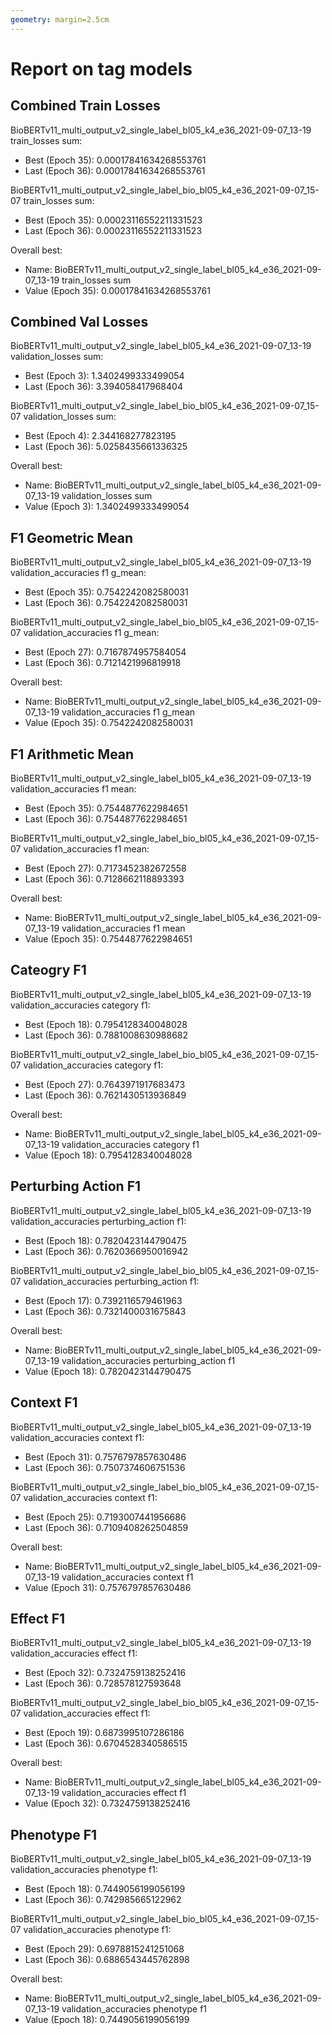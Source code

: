 ```yaml
---
geometry: margin=2.5cm
---
```


# Report on tag models


## Combined Train Losses

BioBERTv11_multi_output_v2_single_label_bl05_k4_e36_2021-09-07_13-19 train_losses sum:

* Best (Epoch 35): 0.00017841634268553761
* Last (Epoch 36): 0.00017841634268553761

BioBERTv11_multi_output_v2_single_label_bio_bl05_k4_e36_2021-09-07_15-07 train_losses sum:

* Best (Epoch 35): 0.00023116552211331523
* Last (Epoch 36): 0.00023116552211331523

Overall best:

* Name: BioBERTv11_multi_output_v2_single_label_bl05_k4_e36_2021-09-07_13-19 train_losses sum
* Value (Epoch 35): 0.00017841634268553761


## Combined Val Losses

BioBERTv11_multi_output_v2_single_label_bl05_k4_e36_2021-09-07_13-19 validation_losses sum:

* Best (Epoch 3): 1.3402499333499054
* Last (Epoch 36): 3.394058417968404

BioBERTv11_multi_output_v2_single_label_bio_bl05_k4_e36_2021-09-07_15-07 validation_losses sum:

* Best (Epoch 4): 2.344168277823195
* Last (Epoch 36): 5.0258435661336325

Overall best:

* Name: BioBERTv11_multi_output_v2_single_label_bl05_k4_e36_2021-09-07_13-19 validation_losses sum
* Value (Epoch 3): 1.3402499333499054


## F1 Geometric Mean

BioBERTv11_multi_output_v2_single_label_bl05_k4_e36_2021-09-07_13-19 validation_accuracies f1 g_mean:

* Best (Epoch 35): 0.7542242082580031
* Last (Epoch 36): 0.7542242082580031

BioBERTv11_multi_output_v2_single_label_bio_bl05_k4_e36_2021-09-07_15-07 validation_accuracies f1 g_mean:

* Best (Epoch 27): 0.7167874957584054
* Last (Epoch 36): 0.7121421996819918

Overall best:

* Name: BioBERTv11_multi_output_v2_single_label_bl05_k4_e36_2021-09-07_13-19 validation_accuracies f1 g_mean
* Value (Epoch 35): 0.7542242082580031


## F1 Arithmetic Mean

BioBERTv11_multi_output_v2_single_label_bl05_k4_e36_2021-09-07_13-19 validation_accuracies f1 mean:

* Best (Epoch 35): 0.7544877622984651
* Last (Epoch 36): 0.7544877622984651

BioBERTv11_multi_output_v2_single_label_bio_bl05_k4_e36_2021-09-07_15-07 validation_accuracies f1 mean:

* Best (Epoch 27): 0.7173452382672558
* Last (Epoch 36): 0.7128662118893393

Overall best:

* Name: BioBERTv11_multi_output_v2_single_label_bl05_k4_e36_2021-09-07_13-19 validation_accuracies f1 mean
* Value (Epoch 35): 0.7544877622984651


## Cateogry F1

BioBERTv11_multi_output_v2_single_label_bl05_k4_e36_2021-09-07_13-19 validation_accuracies category f1:

* Best (Epoch 18): 0.7954128340048028
* Last (Epoch 36): 0.7881008630988682

BioBERTv11_multi_output_v2_single_label_bio_bl05_k4_e36_2021-09-07_15-07 validation_accuracies category f1:

* Best (Epoch 27): 0.7643971917683473
* Last (Epoch 36): 0.7621430513936849

Overall best:

* Name: BioBERTv11_multi_output_v2_single_label_bl05_k4_e36_2021-09-07_13-19 validation_accuracies category f1
* Value (Epoch 18): 0.7954128340048028


## Perturbing Action F1

BioBERTv11_multi_output_v2_single_label_bl05_k4_e36_2021-09-07_13-19 validation_accuracies perturbing_action f1:

* Best (Epoch 18): 0.7820423144790475
* Last (Epoch 36): 0.7620366950016942

BioBERTv11_multi_output_v2_single_label_bio_bl05_k4_e36_2021-09-07_15-07 validation_accuracies perturbing_action f1:

* Best (Epoch 17): 0.7392116579461963
* Last (Epoch 36): 0.7321400031675843

Overall best:

* Name: BioBERTv11_multi_output_v2_single_label_bl05_k4_e36_2021-09-07_13-19 validation_accuracies perturbing_action f1
* Value (Epoch 18): 0.7820423144790475


## Context F1

BioBERTv11_multi_output_v2_single_label_bl05_k4_e36_2021-09-07_13-19 validation_accuracies context f1:

* Best (Epoch 31): 0.7576797857630486
* Last (Epoch 36): 0.7507374606751536

BioBERTv11_multi_output_v2_single_label_bio_bl05_k4_e36_2021-09-07_15-07 validation_accuracies context f1:

* Best (Epoch 25): 0.7193007441956686
* Last (Epoch 36): 0.7109408262504859

Overall best:

* Name: BioBERTv11_multi_output_v2_single_label_bl05_k4_e36_2021-09-07_13-19 validation_accuracies context f1
* Value (Epoch 31): 0.7576797857630486


## Effect F1

BioBERTv11_multi_output_v2_single_label_bl05_k4_e36_2021-09-07_13-19 validation_accuracies effect f1:

* Best (Epoch 32): 0.7324759138252416
* Last (Epoch 36): 0.728578127593648

BioBERTv11_multi_output_v2_single_label_bio_bl05_k4_e36_2021-09-07_15-07 validation_accuracies effect f1:

* Best (Epoch 19): 0.6873995107286186
* Last (Epoch 36): 0.6704528340586515

Overall best:

* Name: BioBERTv11_multi_output_v2_single_label_bl05_k4_e36_2021-09-07_13-19 validation_accuracies effect f1
* Value (Epoch 32): 0.7324759138252416


## Phenotype F1

BioBERTv11_multi_output_v2_single_label_bl05_k4_e36_2021-09-07_13-19 validation_accuracies phenotype f1:

* Best (Epoch 18): 0.7449056199056199
* Last (Epoch 36): 0.742985665122962

BioBERTv11_multi_output_v2_single_label_bio_bl05_k4_e36_2021-09-07_15-07 validation_accuracies phenotype f1:

* Best (Epoch 29): 0.6978815241251068
* Last (Epoch 36): 0.6886543445762898

Overall best:

* Name: BioBERTv11_multi_output_v2_single_label_bl05_k4_e36_2021-09-07_13-19 validation_accuracies phenotype f1
* Value (Epoch 18): 0.7449056199056199